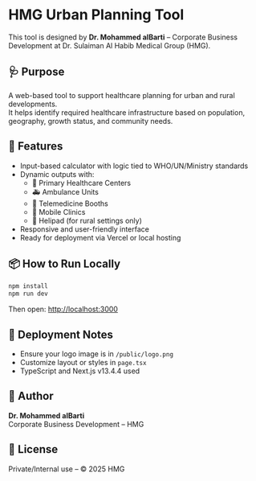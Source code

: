 # HMG Urban Planning Tool

This tool is designed by **Dr. Mohammed alBarti** – Corporate Business Development at Dr. Sulaiman Al Habib Medical Group (HMG).

## 🩺 Purpose

A web-based tool to support healthcare planning for urban and rural developments.  
It helps identify required healthcare infrastructure based on population, geography, growth status, and community needs.

## 🚀 Features

- Input-based calculator with logic tied to WHO/UN/Ministry standards
- Dynamic outputs with:
  - 🏥 Primary Healthcare Centers
  - 🚑 Ambulance Units
  - 📡 Telemedicine Booths
  - 🚐 Mobile Clinics
  - 🚁 Helipad (for rural settings only)
- Responsive and user-friendly interface
- Ready for deployment via Vercel or local hosting

## 📦 How to Run Locally

```bash
npm install
npm run dev
```

Then open: [http://localhost:3000](http://localhost:3000)

## 📁 Deployment Notes

- Ensure your logo image is in `/public/logo.png`
- Customize layout or styles in `page.tsx`
- TypeScript and Next.js v13.4.4 used

## 🧠 Author
**Dr. Mohammed alBarti**  
Corporate Business Development – HMG

## 📄 License
Private/Internal use – © 2025 HMG